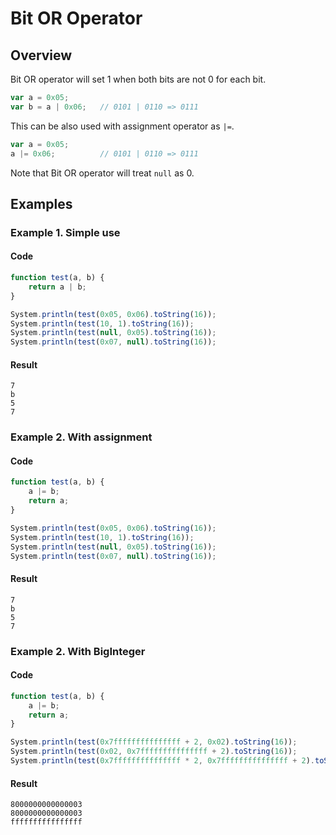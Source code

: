# Bit OR Operator

## Overview

Bit OR operator will set 1 when both bits are not 0 for each bit.

```javascript
var a = 0x05;
var b = a | 0x06;   // 0101 | 0110 => 0111
```

This can be also used with assignment operator as `|=`.

```javascript
var a = 0x05;
a |= 0x06;          // 0101 | 0110 => 0111
```

Note that Bit OR operator will treat `null` as 0.

## Examples

### Example 1. Simple use

#### Code

```javascript
function test(a, b) {
    return a | b;
}

System.println(test(0x05, 0x06).toString(16));
System.println(test(10, 1).toString(16));
System.println(test(null, 0x05).toString(16));
System.println(test(0x07, null).toString(16));
```

#### Result

```
7
b
5
7
```

### Example 2. With assignment

#### Code

```javascript
function test(a, b) {
    a |= b;
    return a;
}

System.println(test(0x05, 0x06).toString(16));
System.println(test(10, 1).toString(16));
System.println(test(null, 0x05).toString(16));
System.println(test(0x07, null).toString(16));
```

#### Result

```
7
b
5
7
```

### Example 2. With BigInteger

#### Code

```javascript
function test(a, b) {
    a |= b;
    return a;
}

System.println(test(0x7fffffffffffffff + 2, 0x02).toString(16));
System.println(test(0x02, 0x7fffffffffffffff + 2).toString(16));
System.println(test(0x7fffffffffffffff * 2, 0x7fffffffffffffff + 2).toString(16));
```

#### Result

```
8000000000000003
8000000000000003
ffffffffffffffff
```
